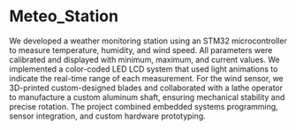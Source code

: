 # Meteo_Station
We developed a weather monitoring station using an STM32 microcontroller to measure temperature, humidity, and wind speed. All parameters were calibrated and displayed with minimum, maximum, and current values. We implemented a color-coded LED LCD system that used light animations to indicate the real-time range of each measurement. For the wind sensor, we 3D-printed custom-designed blades and collaborated with a lathe operator to manufacture a custom aluminum shaft, ensuring mechanical stability and precise rotation. The project combined embedded systems programming, sensor integration, and custom hardware prototyping.

